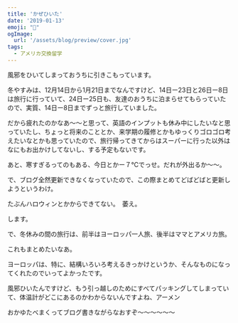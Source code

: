 ```yaml
---
title: 'かぜひいた'
date: '2019-01-13'
emoji: "🤧"
ogImage:
  url: '/assets/blog/preview/cover.jpg'
tags:
  - アメリカ交換留学
---
```


風邪をひいてしまっておうちに引きこもっています。

冬やすみは、12月14日から1月21日までなんですけど、14日ー23日と26日ー8日は旅行に行っていて、24日ー25日も、友達のおうちに泊まらせてもらっていたので、実質、14日ー8日までずっと旅行していました。

だから疲れたのかなあ～～と思って、英語のインプットも休み中にしたいなと思っていたし、ちょっと将来のこととか、来学期の履修とかもゆっくりゴロゴロ考えたいなとかも思っていたので、旅行帰ってきてからはスーパーに行った以外はなにもお出かけしてないし、する予定もないです。

あと、寒すぎるってのもある、今日とかー７℃でっせ。だれが外出るか～～。

で、ブログ全然更新できなくなっていたので、この際まとめてどばどばと更新しようというわけ。

たぶんハロウィンとかからできてない。　萎え。

します。

で、冬休みの間の旅行は、前半はヨーロッパ一人旅、後半はママとアメリカ旅。

これもまとめたいなあ。

ヨーロッパは、特に、結構いろいろ考えるきっかけというか、そんなものになってくれたのでいってよかったです。

風邪ひいたんですけど、もう引っ越しのためにすべてパッキングしてしまっていて、体温計がどこにあるのかわからないんですよね、アーメン

おかゆたべまくってブログ書きながらなおすぞ～～～～～～
